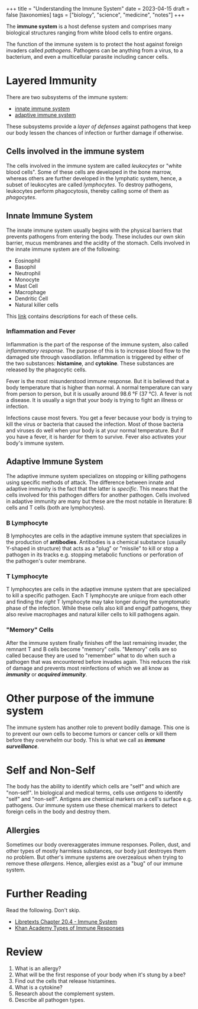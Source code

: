 +++
title = "Understanding the Immune System"
date = 2023-04-15
draft = false
[taxonomies]
tags = ["biology", "science", "medicine", "notes"]
+++

The **immune system** is a host defense system and comprises many biological
structures ranging from white blood cells to entire organs.

The function of the immune system is to protect the host against foreign invaders
called *pathogens*. Pathogens can be anything from a virus, to a bacterium, and even
a multicellular parasite including cancer cells.

# Layered Immunity

There are two subsystems of the immune system:

- [innate immune system](#innate-immune-system)
- [adaptive immune system](#adaptive-immune-system)

These subsystems provide a *layer of defenses* against pathogens that keep our body
lessen the chances of infection or further damage if otherwise.

## Cells involved in the immune system

The cells involved in the immune system are called *leukocytes* or "white blood cells".
Some of these cells are developed in the bone marrow, whereas others are further developed in
the lymphatic system, hence, a subset of leukocytes are called *lymphocytes*. To destroy pathogens,
leukocytes perform phagocytosis, thereby calling some of them as *phagocytes*.

## Innate Immune System

The innate immune system usually begins with the physical barriers that prevents
pathogens from entering the body. These includes our own skin barrier, mucus
membranes and the acidity of the stomach. Cells involved in the innate immune system
are of the following:

- Eosinophil
- Basophil
- Neutrophil
- Monocyte
- Mast Cell
- Macrophage
- Dendritic Cell
- Natural killer cells

This [link](https://bio.libretexts.org/Bookshelves/Human_Biology/Human_Biology_(Wakim_and_Grewal)/20%3A_Immune_System/20.4%3A_Innate_Immune_System) contains descriptions for each of these cells.

### Inflammation and Fever

Inflammation is the part of the response of the immune system, also called *inflammatory response*. The purpose of this is
to increase blood flow to the damaged site through vasodilation. Inflammation
is triggered by either of the two substances: **histamine**, and **cytokine**. These substances
are released by the phagocytic cells.

Fever is the most misunderstood immune response. But it is believed that a body temperature that is higher than normal. A normal temperature can vary from person to person, but it is usually around 98.6 °F (37 °C). A fever is not a disease. It is usually a sign that your body is trying to fight an illness or infection.

Infections cause most fevers. You get a fever because your body is trying to kill the virus or bacteria that caused the infection. Most of those bacteria and viruses do well when your body is at your normal temperature. But if you have a fever, it is harder for them to survive. Fever also activates your body's immune system.

## Adaptive Immune System

The adaptive immune system specializes on stopping or killing pathogens using specific
methods of attack. The difference between innate and adaptive immunity is the fact that
the latter is *specific*. This means that the cells involved for this pathogen differs
for another pathogen. Cells involved in adaptive immunity are many but these are
the most notable in literature: B cells and T cells (both are lymphocytes).

### B Lymphocyte

B lymphocytes are cells in the adaptive immune system that specializes in
the production of **antibodies**. Antibodies is a chemical substance (usually Y-shaped in structure)
that acts as a "plug" or "missile" to kill or stop a pathogen in its tracks e.g. stopping
metabolic functions or perforation of the pathogen's outer membrane.

### T Lymphocyte

T lymphocytes are cells in the adaptive immune system that are specialized to kill
a specific pathogen. Each T lymphocyte are unique from each other and finding the *right*
T lymphocyte may take longer during the symptomatic phase of the infection. While these
cells also kill and engulf pathogens, they also revive macrophages and natural killer cells
to kill pathogens again.

### "Memory" Cells

After the immune system finally finishes off the last remaining invader, the remnant T and B cells
become "memory" cells. "Memory" cells are so called because they are used to "remember"
what to do when such a pathogen that was encountered before invades again. This reduces the risk
of damage and prevents most reinfections of which we all know as ***immunity*** or ***acquired immunity***.

# Other purpose of the immune system

The immune system has another role to prevent bodily damage. This one is to prevent
our own cells to become tumors or cancer cells or kill them before they overwhelm our body.
This is what we call as ***immune surveillance***.

# Self and Non-Self

The body has the ability to identify which cells are "self" and which are "non-self". In biological and medical
terms, cells use *antigens* to identify "self" and "non-self". Antigens are chemical markers on a cell's surface e.g.
pathogens. Our immune system use these chemical markers to detect foreign cells in the body and destroy them.

## Allergies

Sometimes our body overexaggerates immune responses. Pollen, dust, and other types of mostly harmless substances,
our body just destroyes them no problem. But other's immune systems are overzealous when trying to remove these
*allergens*. Hence, allergies exist as a "bug" of our immune system.

# Further Reading

Read the following. Don't skip.

- [Libretexts Chapter 20.4 - Immune System](https://bio.libretexts.org/Bookshelves/Human_Biology/Human_Biology_(Wakim_and_Grewal)/20%3A_Immune_System/20.4%3A_Innate_Immune_System)
- [Khan Academy Types of Immune Responses](https://www.khanacademy.org/test-prep/mcat/organ-systems/the-immune-system/v/types-of-immune-responses-innate-and-adaptive-humoral-vs-cell-mediated)

# Review

1. What is an allergy?
2. What will be the first response of your body when it's stung by a bee?
3. Find out the cells that release histamines.
4. What is a cytokine?
5. Research about the complement system.
6. Describe all pathogen types.